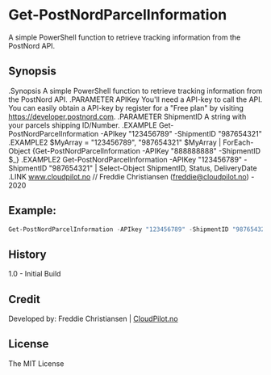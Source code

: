 # Get-PostNordParcelInformation

A simple PowerShell function to retrieve tracking information from the PostNord API.

## Synopsis
.Synopsis
   A simple PowerShell function to retrieve tracking information from the PostNord API.
.PARAMETER APIKey
   You'll need a API-key to call the API. You can easily obtain a API-key by register for a "Free plan" by visiting
   https://developer.postnord.com. 
.PARAMETER ShipmentID
    A string with your parcels shipping ID/Number.
.EXAMPLE
   Get-PostNordParcelInformation -APIkey "123456789" -ShipmentID "987654321"
.EXAMPLE2
   $MyArray = "123456789", "987654321"
   $MyArray | ForEach-Object {Get-PostNordParcelInformation -APIKey "888888888" -ShipmentID $_}
.EXAMPLE2
   Get-PostNordParcelInformation -APIKey "123456789" -ShipmentID "987654321" | Select-Object ShipmentID, Status, DeliveryDate
.LINK
   www.cloudpilot.no // Freddie Christiansen (freddie@cloudpilot.no) - 2020

## Example:
````powershell
Get-PostNordParcelInformation -APIkey "123456789" -ShipmentID "987654321"
````

## History

1.0 - Initial Build 


## Credit

Developed by: Freddie Christiansen | [CloudPilot.no](www.cloudpilot.no)


## License

The MIT License
